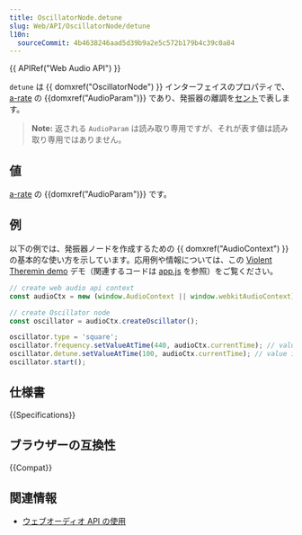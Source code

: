 ```yaml
---
title: OscillatorNode.detune
slug: Web/API/OscillatorNode/detune
l10n:
  sourceCommit: 4b4638246aad5d39b9a2e5c572b179b4c39c0a84
---
```


{{ APIRef("Web Audio API") }}

`detune` は {{ domxref("OscillatorNode") }} インターフェイスのプロパティで、 [a-rate](/ja/docs/Web/API/AudioParam#a-rate) の {{domxref("AudioParam")}} であり、発振器の離調を[セント](https://ja.wikipedia.org/wiki/セント_(音楽))で表します。

> **Note:** 返される `AudioParam` は読み取り専用ですが、それが表す値は読み取り専用ではありません。

## 値

[a-rate](/ja/docs/Web/API/AudioParam#a-rate) の {{domxref("AudioParam")}} です。

## 例

以下の例では、発振器ノードを作成するための {{ domxref("AudioContext") }} の基本的な使い方を示しています。応用例や情報については、この [Violent Theremin demo](https://mdn.github.io/webaudio-examples/violent-theremin/) デモ（関連するコードは [app.js](https://github.com/mdn/webaudio-examples/blob/master/violent-theremin/scripts/app.js) を参照）をご覧ください。

```js
// create web audio api context
const audioCtx = new (window.AudioContext || window.webkitAudioContext)();

// create Oscillator node
const oscillator = audioCtx.createOscillator();

oscillator.type = 'square';
oscillator.frequency.setValueAtTime(440, audioCtx.currentTime); // value in hertz
oscillator.detune.setValueAtTime(100, audioCtx.currentTime); // value in cents
oscillator.start();
```

## 仕様書

{{Specifications}}

## ブラウザーの互換性

{{Compat}}

## 関連情報

- [ウェブオーディオ API の使用](/ja/docs/Web/API/Web_Audio_API/Using_Web_Audio_API)

